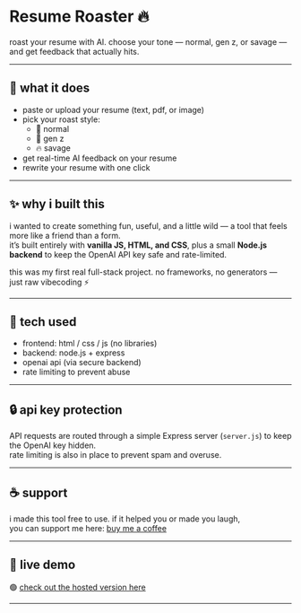 # Resume Roaster 🔥  
roast your resume with AI. choose your tone — normal, gen z, or savage — and get feedback that actually hits.

---

## 🤖 what it does

- paste or upload your resume (text, pdf, or image)
- pick your roast style:  
  - 🔹 normal  
  - 💬 gen z  
  - 🔥 savage  
- get real-time AI feedback on your resume
- rewrite your resume with one click

---

## ✨ why i built this

i wanted to create something fun, useful, and a little wild — a tool that feels more like a friend than a form.  
it’s built entirely with **vanilla JS, HTML, and CSS**, plus a small **Node.js backend** to keep the OpenAI API key safe and rate-limited.

this was my first real full-stack project. no frameworks, no generators — just raw vibecoding ⚡

---

## 🧱 tech used

- frontend: html / css / js (no libraries)
- backend: node.js + express  
- openai api (via secure backend)
- rate limiting to prevent abuse

---

## 🔒 api key protection

API requests are routed through a simple Express server (`server.js`) to keep the OpenAI key hidden.  
rate limiting is also in place to prevent spam and overuse.

---

## ☕ support

i made this tool free to use. if it helped you or made you laugh,  
you can support me here: [buy me a coffee](https://www.buymeacoffee.com/no1nereal)

---

## 🔗 live demo

🟢 [check out the hosted version here](https://resume-roaster-kizt.onrender.com/)

---

